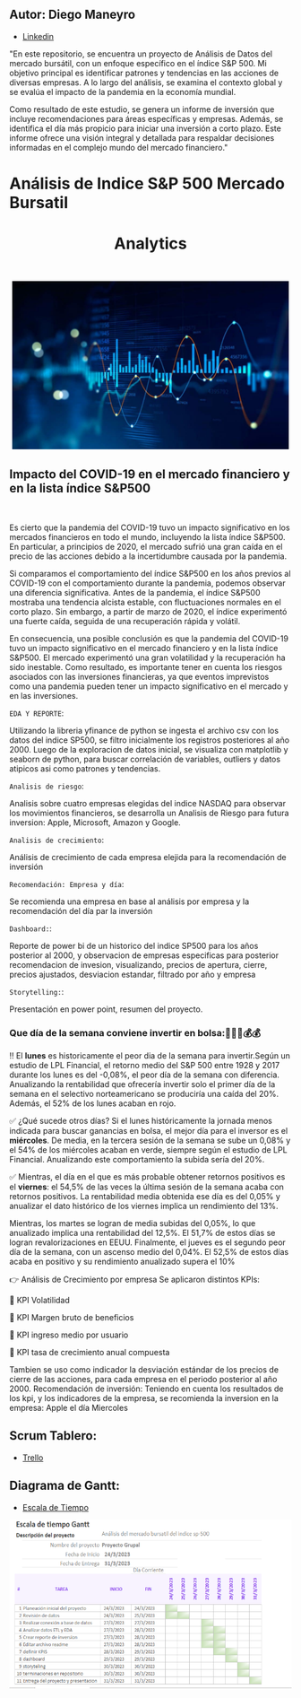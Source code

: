 
## Autor: Diego Maneyro

- [Linkedin](https://www.linkedin.com/in/diego-maneyro/)

 "En este repositorio, se encuentra un proyecto de Análisis de Datos del mercado bursátil, con un enfoque específico en el índice S&P 500. Mi objetivo principal es identificar patrones y tendencias en las acciones de diversas empresas. A lo largo del análisis, se examina el contexto global y se evalúa el impacto de la pandemia en la economía mundial.

Como resultado de este estudio, se genera un informe de inversión que incluye recomendaciones para áreas específicas y empresas. Además, se identifica el día más propicio para iniciar una inversión a corto plazo. Este informe ofrece una visión integral y detallada para respaldar decisiones informadas en el complejo mundo del mercado financiero."

# Análisis de Indice S&P 500 Mercado Bursatil

<h1 align=center> Analytics </h1>
</br>
<p align="center">
<img src="https://github.com/diegomaneyro/Analytics/blob/main/imagenes/Analytics.jpeg"  height=300>
</p>



## **Impacto del COVID-19 en el mercado financiero y en la lista índice S&P500**
</br>


Es cierto que la pandemia del COVID-19 tuvo un impacto significativo en los mercados financieros en todo el mundo, incluyendo la lista índice S&P500. En particular, a principios de 2020, el mercado sufrió una gran caída en el precio de las acciones debido a la incertidumbre causada por la pandemia.


Si comparamos el comportamiento del índice S&P500 en los años previos al COVID-19 con el comportamiento durante la pandemia, podemos observar una diferencia significativa. Antes de la pandemia, el índice S&P500 mostraba una tendencia alcista estable, con fluctuaciones normales en el corto plazo. Sin embargo, a partir de marzo de 2020, el índice experimentó una fuerte caída, seguida de una recuperación rápida y volátil.


En consecuencia, una posible conclusión es que la pandemia del COVID-19 tuvo un impacto significativo en el mercado financiero y en la lista índice S&P500. El mercado experimentó una gran volatilidad y la recuperación ha sido inestable. Como resultado, es importante tener en cuenta los riesgos asociados con las inversiones financieras, ya que eventos imprevistos como una pandemia pueden tener un impacto significativo en el mercado y en las inversiones.




`EDA Y REPORTE`:

 Utilizando la libreria yfinance de python se ingesta el archivo csv con los datos del indice SP500, se filtro inicialmente los registros posteriores al año 2000.
 Luego de la exploracion de datos inicial, se visualiza con matplotlib y seaborn de python, para buscar correlación de variables, outliers y datos atipicos asi como patrones y tendencias.


`Analisis de riesgo`:

Analisis sobre cuatro empresas elegidas del indice NASDAQ para observar los movimientos financieros, se desarrolla un Analisis de Riesgo para futura inversion: Apple, Microsoft, Amazon y Google.


`Analisis de crecimiento`:

 Análisis de crecimiento de cada empresa elejida para la recomendación de inversión


`Recomendación: Empresa y día`:


Se recomienda una empresa en base al análisis por empresa y la recomendación del día par la inversión

`Dashboard:`:

 Reporte de power bi de un historico del indice SP500 para los años posterior al 2000, y observacion de empresas especificas para posterior recomendacion de invesion, visualizando, precios de apertura, cierre, precios ajustados, desviacion estandar, filtrado por año y empresa
 
`Storytelling:`:

Presentación en power point, resumen del proyecto.


### Que día de la semana conviene invertir en bolsa::rocket::rocket::rocket::moneybag::moneybag:

:bangbang:
El **lunes** es historicamente el peor dia de la semana para invertir.Según un estudio de LPL Financial, el retorno medio del S&P 500 entre 1928 y 2017 durante los lunes es del -0,08%, el peor día de la semana con diferencia. Anualizando la rentabilidad que ofrecería invertir solo el primer día de la semana en el selectivo norteamericano se produciría una caída del 20%. Además, el 52% de los lunes acaban en rojo. 


:white_check_mark:
¿Qué sucede otros días?
Si el lunes históricamente la jornada menos indicada para buscar ganancias en bolsa, el mejor día para el inversor es el **miércoles**. De media, en la tercera sesión de la semana se sube un 0,08% y el 54% de los miércoles acaban en verde, siempre según el estudio de LPL Financial. Anualizando este comportamiento la subida sería del 20%.


:white_check_mark:
Mientras, el día en el que es más probable obtener retornos positivos es el **viernes**: el 54,5% de las veces la última sesión de la semana acaba con retornos positivos. La rentabilidad media obtenida ese día es del 0,05% y anualizar el dato histórico de los viernes implica un rendimiento del 13%.


Mientras, los martes se logran de media subidas del 0,05%, lo que anualizado implica una rentabilidad del 12,5%. El 51,7% de estos días se logran revalorizaciones en EEUU. Finalmente, el jueves es el segundo peor día de la semana, con un ascenso medio del 0,04%. El 52,5% de estos días acaba en positivo y su rendimiento anualizado supera el 10%



👉 Análisis de Crecimiento por empresa
Se aplicaron distintos KPIs:

📌 KPI Volatilidad

📌 KPI Margen bruto de beneficios

📌 KPI ingreso medio por usuario

📌 KPI tasa de crecimiento anual compuesta


Tambien se uso como indicador la desviación estándar de los precios de cierre de las acciones, para cada empresa en el periodo posterior al año 2000.
Recomendación de inversión: Teniendo en cuenta los resultados de los kpi, y los indicadores de la empresa, se recomienda la inversion en la empresa: Apple el día Miercoles


## Scrum Tablero: 
- [Trello](https://trello.com/invite/b/75ES6knj/ATTIdf4e4bbf1d79f50c45074229189d2ef0BF220EBE/proyectoanalytics)

## Diagrama de Gantt:
- [Escala de Tiempo](https://github.com/diegomaneyro/Analytics/blob/main/reporte/diagrama_gantt.xlsx)
<img src="https://github.com/diegomaneyro/Analytics/blob/main/imagenes/gantt.PNG"  height=300>

